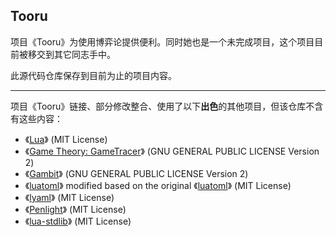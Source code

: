 Tooru
-----

项目《Tooru》为使用博弈论提供便利。同时她也是一个未完成项目，这个项目目前被移交到其它同志手中。

此源代码仓库保存到目前为止的项目内容。

---

项目《Tooru》链接、部分修改整合、使用了以下**出色**的其他项目，但该仓库不含有这些内容：

* 《[Lua](https://www.lua.org/)》 (MIT License)
* 《[Game Theory: GameTracer](http://dags.stanford.edu/Games/gametracer.html)》 (GNU GENERAL PUBLIC LICENSE Version 2)
* 《[Gambit](http://www.gambit-project.org/)》 (GNU GENERAL PUBLIC LICENSE Version 2)
* 《[luatoml](https://github.com/Xiangsong-Guan/luatoml)》 modified based on the original 《[luatoml](https://github.com/knd/luatoml)》 (MIT License)
* 《[lyaml](http://gvvaughan.github.io/lyaml)》 (MIT License)
* 《[Penlight](https://tieske.github.io/Penlight/)》 (MIT License)
* 《[lua-stdlib](https://lua-stdlib.github.io/lua-stdlib)》 (MIT License)
